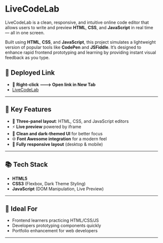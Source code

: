 # LiveCodeLab

LiveCodeLab is a clean, responsive, and intuitive online code editor that allows users to write and preview **HTML**, **CSS**, and **JavaScript** in real time — all in one screen.

Built using **HTML**, **CSS**, and **JavaScript**, this project simulates a lightweight version of popular tools like **CodePen** and **JSFiddle**. It’s designed to enhance rapid frontend prototyping and learning by providing instant visual feedback as you type.

## 🎯 Deployed Link
- 🧩 **Right-click ---> Open link in New Tab**
- [LiveCodeLab](https://ayushkandari25.github.io/LiveCodeLab/)

---

## 🚀 Key Features

- 🧩 **Three-panel layout**: HTML, CSS, and JavaScript editors  
- ⚡ **Live preview** powered by iframe  
- 🎨 **Clean and dark-themed UI** for better focus  
- 🌐 **Font Awesome integration** for a modern feel  
- 📱 **Fully responsive layout** (desktop & mobile)  

---

## 📚 Tech Stack

- **HTML5**  
- **CSS3** (Flexbox, Dark Theme Styling)  
- **JavaScript** (DOM Manipulation, Live Preview)  

---

## 🎯 Ideal For

- Frontend learners practicing HTML/CSS/JS  
- Developers prototyping components quickly  
- Portfolio enhancement for web developers  

---


